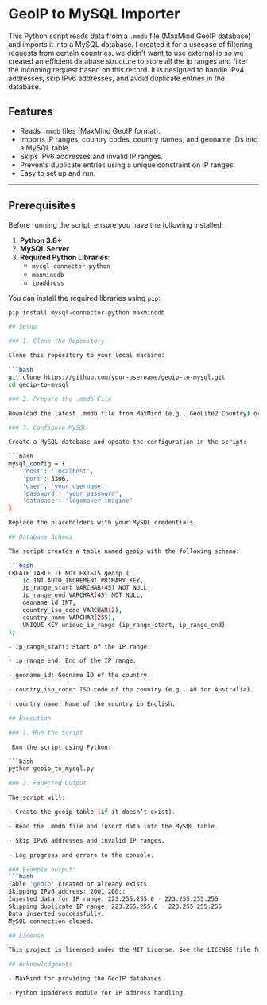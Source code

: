 # GeoIP to MySQL Importer

This Python script reads data from a `.mmdb` file (MaxMind GeoIP database) and imports it into a MySQL database. I created it for a usecase of filtering requests from certain countries. we didn't want to use external ip so we created an efficient database structure to store all the ip ranges and filter the incoming request based on this record. It is designed to handle IPv4 addresses, skip IPv6 addresses, and avoid duplicate entries in the database.

## Features

- Reads `.mmdb` files (MaxMind GeoIP format).
- Imports IP ranges, country codes, country names, and geoname IDs into a MySQL table.
- Skips IPv6 addresses and invalid IP ranges.
- Prevents duplicate entries using a unique constraint on IP ranges.
- Easy to set up and run.

---

## Prerequisites

Before running the script, ensure you have the following installed:

1. **Python 3.8+**
2. **MySQL Server**
3. **Required Python Libraries**:
   - `mysql-connector-python`
   - `maxminddb`
   - `ipaddress`

You can install the required libraries using `pip`:

```bash
pip install mysql-connector-python maxminddb

## Setup

### 1. Clone the Repository

Clone this repository to your local machine:

```bash
git clone https://github.com/your-username/geoip-to-mysql.git
cd geoip-to-mysql

### 2. Prepare the .mmdb File

Download the latest .mmdb file from MaxMind (e.g., GeoLite2 Country) or use the one attached in the project directory.

### 3. Configure MySQL

Create a MySQL database and update the configuration in the script:

```bash
mysql_config = {
    'host': 'localhost',
    'port': 3306,
    'user': 'your_username',
    'password': 'your_password',
    'database': 'logomaker-imagine'
}

Replace the placeholders with your MySQL credentials.

## Database Schema

The script creates a table named geoip with the following schema:

```bash
CREATE TABLE IF NOT EXISTS geoip (
    id INT AUTO_INCREMENT PRIMARY KEY,
    ip_range_start VARCHAR(45) NOT NULL,
    ip_range_end VARCHAR(45) NOT NULL,
    geoname_id INT,
    country_iso_code VARCHAR(2),
    country_name VARCHAR(255),
    UNIQUE KEY unique_ip_range (ip_range_start, ip_range_end)
);

- ip_range_start: Start of the IP range.

- ip_range_end: End of the IP range.

- geoname_id: Geoname ID of the country.

- country_iso_code: ISO code of the country (e.g., AU for Australia).

- country_name: Name of the country in English.

## Execution

### 1. Run the Script

 Run the script using Python:

```bash
python geoip_to_mysql.py

### 2. Expected Output

The script will:

- Create the geoip table (if it doesn’t exist).

- Read the .mmdb file and insert data into the MySQL table.

- Skip IPv6 addresses and invalid IP ranges.

- Log progress and errors to the console.

### Example output:
```bash
Table 'geoip' created or already exists.
Skipping IPv6 address: 2001:200::
Inserted data for IP range: 223.255.255.0 - 223.255.255.255
Skipping duplicate IP range: 223.255.255.0 - 223.255.255.255
Data inserted successfully.
MySQL connection closed.

## License

This project is licensed under the MIT License. See the LICENSE file for details.

## Acknowledgments

- MaxMind for providing the GeoIP databases.

- Python ipaddress module for IP address handling.